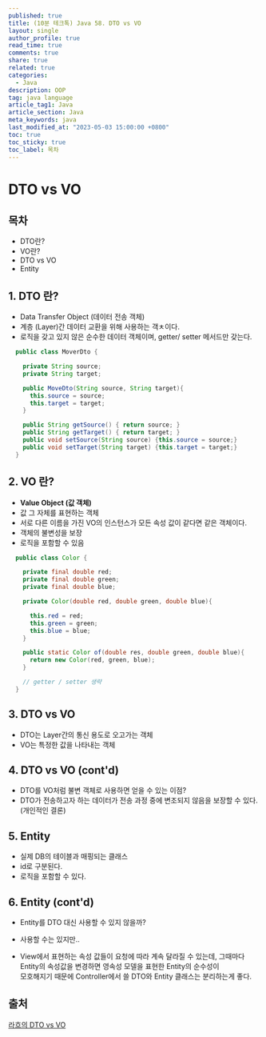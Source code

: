 ```yaml
---
published: true
title: (10분 테크톡) Java 58. DTO vs VO
layout: single
author_profile: true
read_time: true
comments: true
share: true
related: true
categories:
  - Java
description: OOP
tag: java language
article_tag1: Java
article_section: Java
meta_keywords: java
last_modified_at: "2023-05-03 15:00:00 +0800"
toc: true
toc_sticky: true
toc_label: 목차
---
```


# DTO vs VO

## 목차

- DTO란?
- VO란?
- DTO vs VO
- Entity

## 1. DTO 란?

- Data Transfer Object (데이터 전송 객체)
- 계층 (Layer)간 데이터 교환을 위해 사용하는 객ㅊ이다.
- 로직을 갖고 있지 않은 순수한 데이터 객체이며, getter/ setter 메서드만 갖는다.

```java
  public class MoverDto {

    private String source;
    private String target;

    public MoveDto(String source, String target){
      this.source = source;
      this.target = target;
    }

    public String getSource() { return source; }
    public String getTarget() { return target; }
    public void setSource(String source) {this.source = source;}
    public void setTarget(String target) {this.target = target;}
  }
```

## 2. VO 란?

- **Value Object (값 객체)**
- 값 그 자체를 표현하는 객체
- 서로 다른 이름을 가진 VO의 인스턴스가 모든 속성 값이 같다면 같은 객체이다.
- 객체의 불변성을 보장
- 로직을 포함할 수 있음

```java
  public class Color {

    private final double red;
    private final double green;
    private final double blue;

    private Color(double red, double green, double blue){

      this.red = red;
      this.green = green;
      this.blue = blue;
    }

    public static Color of(double res, double green, double blue){
      return new Color(red, green, blue);
    }

    // getter / setter 생략
  }
```

## 3. DTO vs VO

- DTO는 Layer간의 통신 용도로 오고가는 객체
- VO는 특정한 값을 나타내는 객체

## 4. DTO vs VO (cont'd)

- DTO를 VO처럼 불변 객체로 사용하면 얻을 수 있는 이점?
- DTO가 전송하고자 하는 데이터가 전송 과정 중에 변조되지 않음을 보장할 수 있다. (개인적인 결론)

## 5. Entity

- 실제 DB의 테이블과 매핑되는 클래스
- id로 구분된다.
- 로직을 포함할 수 있다.

## 6. Entity (cont'd)

- Entity를 DTO 대신 사용할 수 있지 않을까?

- 사용할 수는 있지만..

- View에서 표현하는 속성 값들이 요청에 따라 계속 달라질 수 있는데, 그때마다 Entity의 속성값을 변경하면 영속성 모델을 표현한 Entity의 순수성이  
  모호해지기 때문에 Controller에서 쓸 DTO와 Entity 클래스는 분리하는게 좋다.

## 출처

<a href="https://www.youtube.com/watch?v=J_Dr6R0Ov8E">라흐의 DTO vs VO</a>
